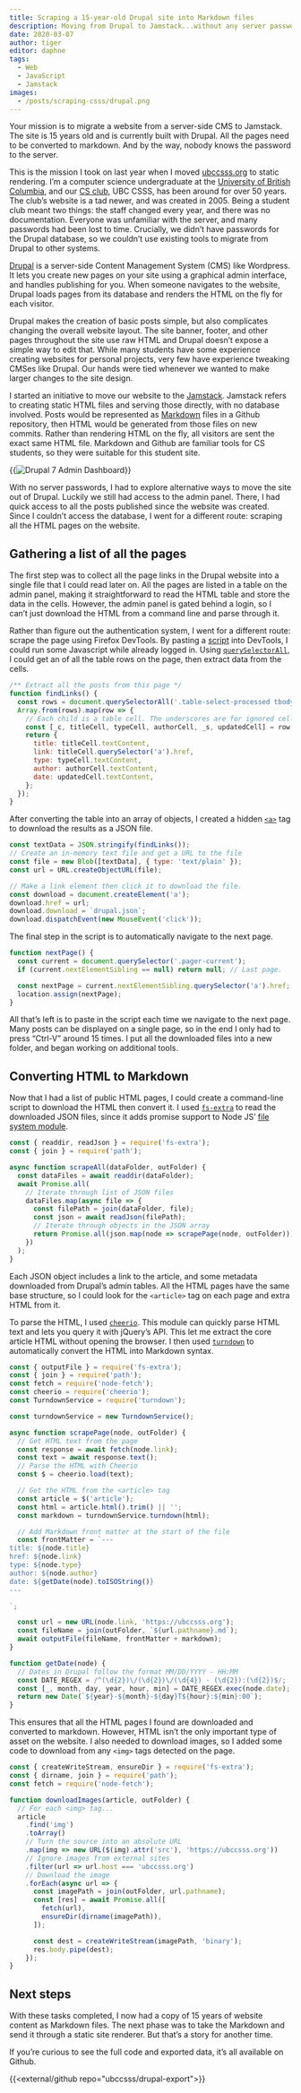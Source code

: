 ```yaml
---
title: Scraping a 15-year-old Drupal site into Markdown files
description: Moving from Drupal to Jamstack...without any server passwords
date: 2020-03-07
author: tiger
editor: daphne
tags:
  - Web
  - JavaScript
  - Jamstack
images:
  - /posts/scraping-csss/drupal.png
---
```


Your mission is to migrate a website from a server-side CMS to Jamstack. The
site is 15 years old and is currently built with Drupal. All the pages need to
be converted to markdown. And by the way, nobody knows the password to the
server.

This is the mission I took on last year when I moved
[ubccsss.org](http://ubccsss.org/) to static rendering. I’m a computer science
undergraduate at the [University of British Columbia](https://www.ubc.ca/), and
our [CS club](https://ubccsss.org/), UBC CSSS, has been around for over 50
years. The club’s website is a tad newer, and was created in 2005. Being a
student club meant two things: the staff changed every year, and there was no
documentation. Everyone was unfamiliar with the server, and many passwords had
been lost to time. Crucially, we didn’t have passwords for the Drupal database,
so we couldn’t use existing tools to migrate from Drupal to other systems.

[Drupal](https://www.drupal.org/) is a server-side Content Management System
(CMS) like Wordpress. It lets you create new pages on your site using a
graphical admin interface, and handles publishing for you. When someone
navigates to the website, Drupal loads pages from its database and renders the
HTML on the fly for each visitor.

Drupal makes the creation of basic posts simple, but also complicates changing
the overall website layout. The site banner, footer, and other pages throughout
the site use raw HTML and Drupal doesn’t expose a simple way to edit that. While
many students have some experience creating websites for personal projects, very
few have experience tweaking CMSes like Drupal. Our hands were tied whenever we
wanted to make larger changes to the site design.

I started an initiative to move our website to the
[Jamstack](https://jamstack.org/). Jamstack refers to creating static HTML files
and serving those directly, with no database involved. Posts would be
represented as [Markdown](https://en.wikipedia.org/wiki/Markdown) files in a
Github repository, then HTML would be generated from those files on new commits.
Rather than rendering HTML on the fly, all visitors are sent the exact same HTML
file. Markdown and Github are familiar tools for CS students, so they were
suitable for this student site.

{{<img src="drupal.png" alt="Drupal 7 Admin Dashboard">}}

With no server passwords, I had to explore alternative ways to move the site out
of Drupal. Luckily we still had access to the admin panel. There, I had quick
access to all the posts published since the website was created. Since I
couldn’t access the database, I went for a different route: scraping all the
HTML pages on the website.

## Gathering a list of all the pages

The first step was to collect all the page links in the Drupal website into a
single file that I could read later on. All the pages are listed in a table on
the admin panel, making it straightforward to read the HTML table and store the
data in the cells. However, the admin panel is gated behind a login, so I can’t
just download the HTML from a command line and parse through it.

Rather than figure out the authentication system, I went for a different route:
scrape the page using Firefox DevTools. By pasting a
[script](https://github.com/ubccsss/drupal-export/blob/master/scrape_list.js)
into DevTools, I could run some Javascript while already logged in. Using
[`querySelectorAll`](https://developer.mozilla.org/en-US/docs/Web/API/Document/querySelectorAll),
I could get an of all the table rows on the page, then extract data from the
cells.

```js
/** Extract all the posts from this page */
function findLinks() {
  const rows = document.querySelectorAll('.table-select-processed tbody tr');
  Array.from(rows).map(row => {
    // Each child is a table cell. The underscores are for ignored cells.
    const [_c, titleCell, typeCell, authorCell, _s, updatedCell] = row.children;
    return {
      title: titleCell.textContent,
      link: titleCell.querySelector('a').href,
      type: typeCell.textContent,
      author: authorCell.textContent,
      date: updatedCell.textContent,
    };
  });
}
```

After converting the table into an array of objects, I created a hidden
[`<a>`](https://developer.mozilla.org/en-US/docs/Web/HTML/Element/a) tag to
download the results as a JSON file.

```js
const textData = JSON.stringify(findLinks());
// Create an in-memory text file and get a URL to the file
const file = new Blob([textData], { type: 'text/plain' });
const url = URL.createObjectURL(file);

// Make a link element then click it to download the file.
const download = document.createElement('a');
download.href = url;
download.download = `drupal.json`;
download.dispatchEvent(new MouseEvent('click'));
```

The final step in the script is to automatically navigate to the next page.

```js
function nextPage() {
  const current = document.querySelector('.pager-current');
  if (current.nextElementSibling == null) return null; // Last page.

  const nextPage = current.nextElementSibling.querySelector('a').href;
  location.assign(nextPage);
}
```

All that’s left is to paste in the script each time we navigate to the next
page. Many posts can be displayed on a single page, so in the end I only had to
press “Ctrl-V” around 15 times. I put all the downloaded files into a new
folder, and began working on additional tools.

## Converting HTML to Markdown

Now that I had a list of public HTML pages, I could create a command-line script
to download the HTML then convert it. I used
[`fs-extra`](https://www.npmjs.com/package/fs-extra) to read the downloaded JSON
files, since it adds promise support to Node JS’
[file system module](https://nodejs.org/api/fs.html).

```js
const { readdir, readJson } = require('fs-extra');
const { join } = require('path');

async function scrapeAll(dataFolder, outFolder) {
  const dataFiles = await readdir(dataFolder);
  await Promise.all(
    // Iterate through list of JSON files
    dataFiles.map(async file => {
      const filePath = join(dataFolder, file);
      const json = await readJson(filePath);
      // Iterate through objects in the JSON array
      return Promise.all(json.map(node => scrapePage(node, outFolder)));
    })
  );
}
```

Each JSON object includes a link to the article, and some metadata downloaded
from Drupal’s admin tables. All the HTML pages have the same base structure, so
I could look for the `<article>` tag on each page and extra HTML from it.

To parse the HTML, I used [`cheerio`](https://cheerio.js.org/). This module can
quickly parse HTML text and lets you query it with jQuery’s API. This let me
extract the core article HTML without opening the browser. I then used
[`turndown`](https://github.com/domchristie/turndown) to automatically convert
the HTML into Markdown syntax.

```js
const { outputFile } = require('fs-extra');
const { join } = require('path');
const fetch = require('node-fetch');
const cheerio = require('cheerio');
const TurndownService = require('turndown');

const turndownService = new TurndownService();

async function scrapePage(node, outFolder) {
  // Get HTML text from the page
  const response = await fetch(node.link);
  const text = await response.text();
  // Parse the HTML with Cheerio
  const $ = cheerio.load(text);

  // Get the HTML from the <article> tag
  const article = $('article');
  const html = article.html().trim() || '';
  const markdown = turndownService.turndown(html);

  // Add Markdown front matter at the start of the file
  const frontMatter = `---
title: ${node.title}
href: ${node.link}
type: ${node.type}
author: ${node.author}
date: ${getDate(node).toISOString()}
---

`;

  const url = new URL(node.link, 'https://ubccsss.org');
  const fileName = join(outFolder, `${url.pathname}.md`);
  await outputFile(fileName, frontMatter + markdown);
}

function getDate(node) {
  // Dates in Drupal follow the format MM/DD/YYYY - HH:MM
  const DATE_REGEX = /^(\d{2})\/(\d{2})\/(\d{4}) - (\d{2}):(\d{2})$/;
  const [_, month, day, year, hour, min] = DATE_REGEX.exec(node.date);
  return new Date(`${year}-${month}-${day}T${hour}:${min}:00`);
}
```

This ensures that all the HTML pages I found are downloaded and converted to
markdown. However, HTML isn’t the only important type of asset on the website. I
also needed to download images, so I added some code to download from any
`<img>` tags detected on the page.

```js
const { createWriteStream, ensureDir } = require('fs-extra');
const { dirname, join } = require('path');
const fetch = require('node-fetch');

function downloadImages(article, outFolder) {
  // For each <img> tag...
  article
    .find('img')
    .toArray()
    // Turn the source into an absolute URL
    .map(img => new URL($(img).attr('src'), 'https://ubccsss.org'))
    // Ignore images from external sites
    .filter(url => url.host === 'ubccsss.org')
    // Download the image
    .forEach(async url => {
      const imagePath = join(outFolder, url.pathname);
      const [res] = await Promise.all([
        fetch(url),
        ensureDir(dirname(imagePath)),
      ]);

      const dest = createWriteStream(imagePath, 'binary');
      res.body.pipe(dest);
    });
}
```

## Next steps

With these tasks completed, I now had a copy of 15 years of website content as
Markdown files. The next phase was to take the Markdown and send it through a
static site renderer. But that’s a story for another time.

If you’re curious to see the full code and exported data, it’s all available on
Github.

{{<external/github repo="ubccsss/drupal-export">}}
